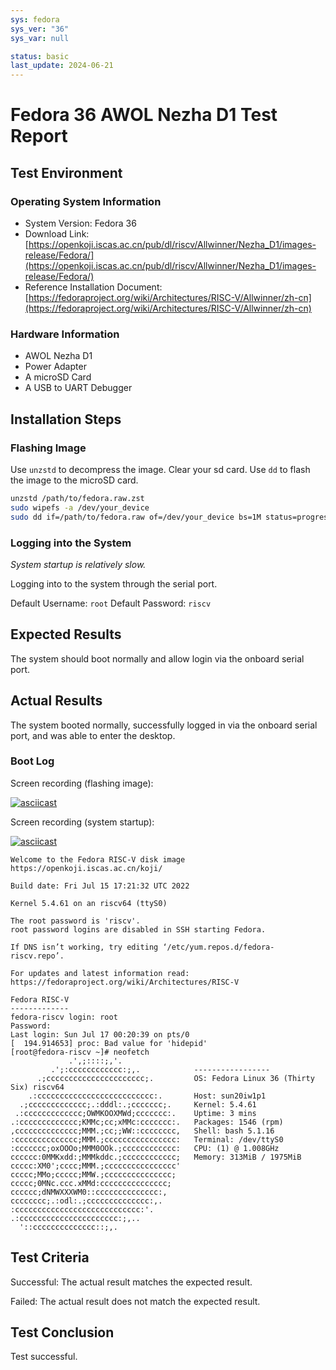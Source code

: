 ```yaml
---
sys: fedora
sys_ver: "36"
sys_var: null

status: basic
last_update: 2024-06-21
---
```


# Fedora 36 AWOL Nezha D1 Test Report

## Test Environment

### Operating System Information

- System Version: Fedora 36
- Download Link: [https://openkoji.iscas.ac.cn/pub/dl/riscv/Allwinner/Nezha_D1/images-release/Fedora/](https://openkoji.iscas.ac.cn/pub/dl/riscv/Allwinner/Nezha_D1/images-release/Fedora/)
- Reference Installation Document: [https://fedoraproject.org/wiki/Architectures/RISC-V/Allwinner/zh-cn](https://fedoraproject.org/wiki/Architectures/RISC-V/Allwinner/zh-cn)

### Hardware Information

- AWOL Nezha D1 
- Power Adapter
- A microSD Card
- A USB to UART Debugger

## Installation Steps

### Flashing Image

Use `unzstd` to decompress the image.
Clear your sd card.
Use `dd` to flash the image to the microSD card.

```bash
unzstd /path/to/fedora.raw.zst
sudo wipefs -a /dev/your_device
sudo dd if=/path/to/fedora.raw of=/dev/your_device bs=1M status=progress
```

### Logging into the System

*System startup is relatively slow.*

Logging into to the system through the serial port.

Default Username: `root`
Default Password: `riscv`

## Expected Results

The system should boot normally and allow login via the onboard serial port.

## Actual Results

The system booted normally, successfully logged in via the onboard serial port, and was able to enter the desktop.

### Boot Log

Screen recording (flashing image):

[![asciicast](https://asciinema.org/a/yAMbaiYvBPLsyUPujOFey6zU3.svg)](https://asciinema.org/a/yAMbaiYvBPLsyUPujOFey6zU3)

Screen recording (system startup):

[![asciicast](https://asciinema.org/a/Evalgi6VgUvxs4gUmCtzC8n7j.svg)](https://asciinema.org/a/Evalgi6VgUvxs4gUmCtzC8n7j)

```log
Welcome to the Fedora RISC-V disk image
https://openkoji.iscas.ac.cn/koji/

Build date: Fri Jul 15 17:21:32 UTC 2022

Kernel 5.4.61 on an riscv64 (ttyS0)

The root password is 'riscv'.
root password logins are disabled in SSH starting Fedora.

If DNS isn’t working, try editing ‘/etc/yum.repos.d/fedora-riscv.repo’.

For updates and latest information read:
https://fedoraproject.org/wiki/Architectures/RISC-V

Fedora RISC-V
-------------
fedora-riscv login: root
Password: 
Last login: Sun Jul 17 00:20:39 on pts/0
[  194.914653] proc: Bad value for 'hidepid'
[root@fedora-riscv ~]# neofetch 
             .',;::::;,'.                                                                                                       
         .';:cccccccccccc:;,.            ----------------- 
      .;cccccccccccccccccccccc;.         OS: Fedora Linux 36 (Thirty Six) riscv64 
    .:cccccccccccccccccccccccccc:.       Host: sun20iw1p1 
  .;ccccccccccccc;.:dddl:.;ccccccc;.     Kernel: 5.4.61 
 .:ccccccccccccc;OWMKOOXMWd;ccccccc:.    Uptime: 3 mins 
.:ccccccccccccc;KMMc;cc;xMMc:ccccccc:.   Packages: 1546 (rpm) 
,cccccccccccccc;MMM.;cc;;WW::cccccccc,   Shell: bash 5.1.16 
:cccccccccccccc;MMM.;cccccccccccccccc:   Terminal: /dev/ttyS0 
:ccccccc;oxOOOo;MMM0OOk.;cccccccccccc:   CPU: (1) @ 1.008GHz 
cccccc:0MMKxdd:;MMMkddc.;cccccccccccc;   Memory: 313MiB / 1975MiB 
ccccc:XM0';cccc;MMM.;cccccccccccccccc'
ccccc;MMo;ccccc;MMW.;ccccccccccccccc;                            
ccccc;0MNc.ccc.xMMd:ccccccccccccccc;                             
cccccc;dNMWXXXWM0::cccccccccccccc:,
cccccccc;.:odl:.;cccccccccccccc:,.
:cccccccccccccccccccccccccccc:'.
.:cccccccccccccccccccccc:;,..
  '::cccccccccccccc::;,.

```

## Test Criteria

Successful: The actual result matches the expected result.

Failed: The actual result does not match the expected result.

## Test Conclusion

Test successful.

